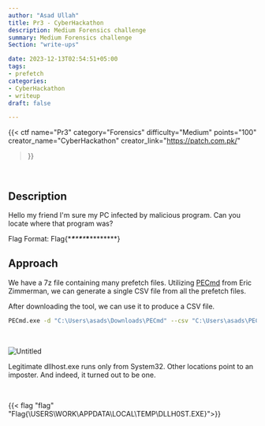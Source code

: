```yaml
---
author: "Asad Ullah"
title: Pr3 - CyberHackathon
description: Medium Forensics challenge
summary: Medium Forensics challenge
Section: "write-ups"

date: 2023-12-13T02:54:51+05:00
tags: 
- prefetch
categories:
- CyberHackathon
- writeup
draft: false

---
```



{{< 
ctf 
name="Pr3"
category="Forensics" 
difficulty="Medium"
points="100"  
creator_name="CyberHackathon" creator_link="https://patch.com.pk/" 
>}}


&nbsp;
&nbsp;

## Description

Hello my friend I'm sure my PC infected by malicious program. Can you locate where that program was?

Flag Format: Flag{\*****\****\*******\*****\****\***********}

## Approach

We have a 7z file containing many prefetch files. Utilizing [PECmd](https://github.com/EricZimmerman/PECmd) from Eric Zimmerman, we can generate a single CSV file from all the prefetch files.

After downloading the tool, we can use it to produce a CSV file.

```bash
PECmd.exe -d "C:\Users\asads\Downloads\PECmd" --csv "C:\Users\asads\PECmd"
```

&nbsp;

![Untitled](/write-ups/cyberhackathon/pr3/Untitled%20(82).png)

Legitimate dllhost.exe runs only from System32. Other locations point to an imposter. And indeed, it turned out to be one.


&nbsp;

{{< flag "flag" "Flag{\USERS\WORK\APPDATA\LOCAL\TEMP\DLLH0ST.EXE}">}}

&nbsp;

&nbsp;
